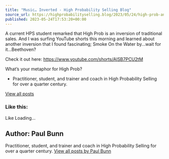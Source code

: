 ```yaml
---
title: "Music… Inverted - High Probability Selling Blog"
source_url: https://highprobabilityselling.blog/2023/05/24/high-prob-and-deep-purple
published: 2023-05-24T17:53:20+00:00
---
```

A current HPS student remarked that High Prob is an inversion of traditional sales. And I was surfing YouTube shorts this morning and learned about another inversion that I found fascinating; Smoke On the Water by…wait for it…Beethoven?


Check it out here: <https://www.youtube.com/shorts/AlSB7PCU2tM>


What’s your metaphor for High Prob? 






* Practitioner, student, and trainer and coach in High Probability Selling for over a quarter century. 



[View all posts](https://highprobabilityselling.blog/author/paulbunnhps/ "View all posts")






### Like this:

Like Loading...




Author: Paul Bunn
-----------------



 Practitioner, student, and trainer and coach in High Probability Selling for over a quarter century. [View all posts by Paul Bunn](https://highprobabilityselling.blog/author/paulbunnhps/)

